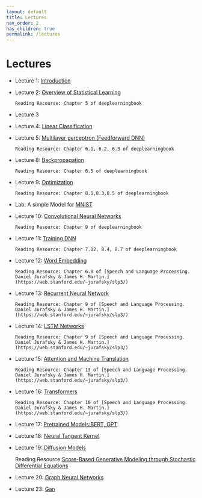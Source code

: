 ```yaml
---
layout: default
title: Lectures
nav_order: 2
has_children: true
permalink: /lectures
---
```


# Lectures

- Lecture 1: [Introduction](https://drive.google.com/file/d/1ywV8jz1hZqIFon289e8VyoRRVPmzH8GK/view?usp=drive_web)
- Lecture 2: [Overview of Statistical Learning](address)

      Reading Recourse: Chapter 5 of deeplearningbook
- Lecture 3
- Lecture 4: [Linear Classification](https://drive.google.com/file/d/1UBzyKvsa4uwT8MG94P6Dx_EWy_p20Tx6/view?usp=drive_link)
- Lecture 5: [Multilayer perceptron (Feedforward DNN)](https://drive.google.com/file/d/1UmZOBDCQc2EU7UOAmTag3Itc_3lk3BQ1/view?usp=drive_link)

      Reading Resource: Chapter 6.1, 6.2, 6.3 of deeplearningbook

- Lecture 8: [Backpropagation](https://drive.google.com/drive/folders/1Kn5tWF3584ysZCqUDNHGVbIhQvwX6dS2?usp=sharing)

      Reading Resource: Chapter 6.5 of deeplearningbook

- Lecture 9: [Optimization](https://drive.google.com/file/d/17-ZVpJrCG9SnJBrbzdCLtj-FTPOxDP7L/view?usp=sharing)

      Reading Resource: Chapter 8.1,8.3,8.5 of deeplearningbook

- Lab: A simple Model for [MNIST](../../notebooks/sample_notebooks/MNIST.ipynb)

- Lecture 10: [Convolutional Neural Networks](https://drive.google.com/file/d/1u0wWlpvCJreYsESZZBrpxl_vJHu35e_v/view?usp=sharing)

      Reading Resource: Chapter 9 of deeplearningbook


- Lecture 11: [Training DNN](https://drive.google.com/file/d/10wr2HnkBS_8BY3GOC5Ay-NRifgB8BvC0/view?usp=drive_link)

      Reading Resource: Chapter 7.12, 8.4, 8.7 of deeplearningbook

- Lecture 12: [Word Embedding](https://drive.google.com/file/d/1e2EPv4DQMtIibz39Y89D_oimsvOxWZvC/view?usp=sharing)

      Reading Resource: Chapter 6.8 of [Speech and Language Processing. Daniel Jurafsky & James H. Martin.](https://web.stanford.edu/~jurafsky/slp3/)

- Lecture 13: [Recurrent Neural Network](https://drive.google.com/file/d/1WKBWOuViGMS0Q-Ngk5RcScDiiM4WI7mV/view?usp=sharing)

      Reading Resource: Chapter 9 of [Speech and Language Processing. Daniel Jurafsky & James H. Martin.](https://web.stanford.edu/~jurafsky/slp3/)

- Lecture 14: [LSTM Networks](https://drive.google.com/file/d/1vck2OEumReiRf4X4jhq5HMQWoVrQsie2/view?usp=sharing)

      Reading Resource: Chapter 9 of [Speech and Language Processing. Daniel Jurafsky & James H. Martin.](https://web.stanford.edu/~jurafsky/slp3/)

- Lecture 15: [Attention and Machine Translation](https://drive.google.com/file/d/17le09nCQcy5Dtaip6wqqFQKoqo6g9aJ2/view?usp=sharing)

      Reading Resource: Chapter 13 of [Speech and Language Processing. Daniel Jurafsky & James H. Martin.](https://web.stanford.edu/~jurafsky/slp3/)


- Lecture 16: [Transformers](https://drive.google.com/file/d/1kAm664PnWCQ5lJClXdXIOyWxLtLvtizv/view?usp=sharing)   

      Reading Resource: Chapter 10 of [Speech and Language Processing. Daniel Jurafsky & James H. Martin.](https://web.stanford.edu/~jurafsky/slp3/)

- Lecture 17: [Pretrained Models:BERT, GPT](https://drive.google.com/drive/folders/1Kn5tWF3584ysZCqUDNHGVbIhQvwX6dS2?usp=sharing)

- Lecture 18: [Neural Tangent Kernel](https://drive.google.com/file/d/1NHz7PIw8sqKslfcjJVwecvSby4Qbw5Cc/view?usp=sharing)


- Lecture 19: [Diffusion Models](https://drive.google.com/file/d/1OWYUxbLXlhZYOwNCFDk0O90c-s1Rzdl3/view?usp=sharing)

    Reading Resource:[Score-Based Generative Modeling through Stochastic Differential Equations](https://arxiv.org/abs/2011.13456)

- Lecture 20: [Graph Neural Networks](https://drive.google.com/file/d/13GtuPGsLfYK9I76HbR1kObUQqmt1HQ-s/view?usp=drive_link)


- Lecture 23: [Gan](https://drive.google.com/file/d/1tsL4EmfoukRWRRRmdpS-UempxU5JwXGN/view?usp=drive_link)
